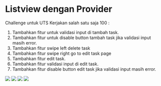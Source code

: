 # Listview dengan Provider

Challenge untuk UTS Kerjakan salah satu saja 100 :

1. Tambahkan fitur untuk validasi input di tambah task.
2. Tambahkan fitur untuk disable button tambah task jika validasi input masih error.
3. Tambahkan fitur swipe left delete task
4. Tambahkan fitur swipe right go to edit task page
5. Tambahkan fitur edit task.
6. Tambahkan fitur validasi input di edit task.
7. Tambahkan fitur disable button edit task jika validasi input masih error.


<img src="1.png">

<img src="2.png">

<img src="3.png">

<img src="4.png">
